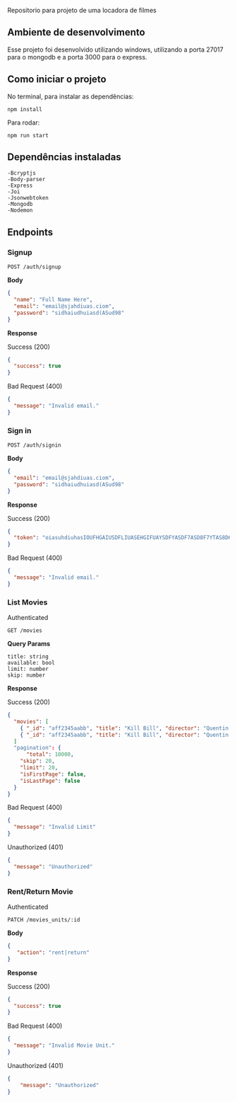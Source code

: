 Repositorio para projeto de uma locadora de filmes

## Ambiente de desenvolvimento
Esse projeto foi desenvolvido utilizando windows, utilizando a porta 27017 para o mongodb e a porta 3000 para o express.

## Como iniciar o projeto

No terminal, para instalar as dependências:
```
npm install
```
Para rodar:
```
npm run start
```
## Dependências instaladas
    -Bcryptjs
    -Body-parser
    -Express
    -Joi
    -Jsonwebtoken
    -Mongodb
    -Nodemon

## Endpoints

### Signup

```
POST /auth/signup
```

**Body**

```json
{
  "name": "Full Name Here",
  "email": "email@sjahdiuas.ciom",
  "password": "sidhaiudhuiasd(ASud98"
}
```

**Response**

Success (200)

```json
{
  "success": true
}
```

Bad Request (400)

```json
{
  "message": "Invalid email."
}
```

### Sign in

```
POST /auth/signin
```

**Body**

```json
{
  "email": "email@sjahdiuas.ciom",
  "password": "sidhaiudhuiasd(ASud98"
}
```

**Response**

Success (200)

```json
{
  "token": "oiasuhdiuhasIOUFHGAIUSDFLIUASEHGIFUAYSDFYASDF7ASD8F7YTAS8D67FCGASYDCVAUYSDVCUYASDVCUYAVD"
}
```

Bad Request (400)

```json
{
  "message": "Invalid email."
}
```

### List Movies

Authenticated

```
GET /movies
```

**Query Params**

```
title: string
available: bool
limit: number
skip: number
```

**Response**

Success (200)

```json
{
  "movies": [ 
    { "_id": "aff2345aabb", "title": "Kill Bill", "director": "Quentin Tarantino", "units": ["aaaff12312321", "aas123123123"] }, 
    { "_id": "aff2345aabb", "title": "Kill Bill", "director": "Quentin Tarantino", "units": ["1213123asasa"] }
  ]
  "pagination": {
	  "total": 10000,
    "skip": 20,
    "limit": 20,
    "isFirstPage": false,
    "isLastPage": false
  }
}
```

Bad Request (400)

```json
{
  "message": "Invalid Limit"
}
```

Unauthorized (401)

```json
{
  "message": "Unauthorized"
}
```

### Rent/Return Movie

Authenticated

```
PATCH /movies_units/:id
```

**Body**

```json
{
   "action": "rent|return"
}
```

**Response**

Success (200)

```json
{
  "success": true
}
```

Bad Request (400)

```json
{
  "message": "Invalid Movie Unit."
}
```

Unauthorized (401)

```json
{
    "message": "Unauthorized"
}
```
